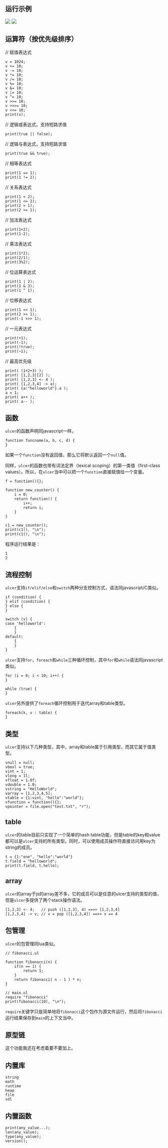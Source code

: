 ## 运行示例

![](vim-syntax/picture.jpg)
![](example/hellosdl/run.jpg)

## 运算符（按优先级排序）

// 赋值表达式
```
v = 1024;
v += 10;
v -= 10;
v *= 10;
v /= 10;
v %= 10;
v &= 10;
v |= 10;
v ^= 10;
v >>= 10;
v >>>= 10;
v <<= 10;
print(v);
```

// 逻辑或表达式，支持短路求值
```
print(true || false); 
```

// 逻辑与表达式，支持短路求值
```
print(true && true);  
```

// 相等表达式
```
print(1 == 1);
print(1 != 2);
```

// 关系表达式
```
print(1 < 2);
print(1 <= 2);
print(2 > 1);
print(2 >= 1);
```

// 加法表达式
```
print(1+2);
print(1-2);
```

// 乘法表达式
```
print(1*2);
print(2/1);
print(3%2);
```

// 位运算表达式
```
print(1 | 2);
print(1 & 3);
print(1 ^ 1);
```

// 位移表达式
```
print(1 << 1);
print(2 >> 1);
print(-1 >>> 1);
```

// 一元表达式
```
print(+1);
print(-1);
print(!true);
print(~1);
```

// 最高优先级
```
print( (1+2+3) );
print( [1,2,3][2] );
print( [1,2,3] <- 4 );
print( [1,2,3,4] -> a);
print( {a:"helloworld"}.a );
a = 1;
print( a++ );
print( a-- );
```

## 函数

`ulcer`的函数声明同javascript一样。

```
function funcname(a, b, c, d) {
}
```

如果一个`function`没有返回值，那么它将默认返回一个`null`值。

同样，`ulcer`的函数也带有词法定界（lexical scoping）的第一类值（first-class values）。所以，在`ulcer`当中可以把一个`function`直接赋值给一个变量。

```
f = function(){};
```

```
function new_counter() {
    i = 0;
    return function() {
        i++;
        return i;
    }
}

c1 = new_counter();
print(c1(), "\n");
print(c1(), "\n");
```

程序运行结果是：

```
1
2
```

## 流程控制

`ulcer`支持`if/elif/else`和`switch`两种分支控制方式，语法同javascript/C类似。

```
if (condition) {
} elif (condition) {
} else {
}
```
```
switch (v) {
case 'helloworld':
    {
    }
default:
    {
    }
}
```

`ulcer`支持`for`，`foreach`和`while`三种循环控制，其中`for`和`while`语法同javascript类似。

```
for (i = 0; i < 10; i++) {
}
```

```
while (true) {
}
```

`ulcer`另外提供了`foreach`循环控制用于迭代array和table类型。

```
foreach(k, v : table) {
}
```

## 类型

`ulcer`支持以下几种类型，其中，array和table属于引用类型，而其它属于值类型。

```
vnull = null;
vbool = true;
vint = 1;
vlong = 1l;
vfloat = 1.0f;
vdouble = 1.0;
vstring = "HelloWorld";
varray = [1,2,3,4,5];
vtable = {1:vint, "hello":"world"};
vfunction = function(){};
vpointer = file.open("test.txt", "r");
```

## table

`ulcer`的table目前只实现了一个简单的hash table功能，但是table的key和value都可以是`ulcer`支持的所有类型。同时，可以使用成员操作符直接访问用key为string的成员。

```
t = {1:"one", "hello":"world"}
t.field = "helloworld";
print(t.field, t.hello);
```

## array

`ulcer`的array于js的array差不多，它的成员可以是任意的ulcer支持的类型的值，但是`ulcer`多提供了两个stack操作语法。

```
[1,2,3] <- 4;   // push ([1,2,3], 4) ==>> [1,2,3,4]
[1,2,3,4] -> v; // v = pop ([1,2,3,4]) ==>> v == 4
```

## 包管理

`ulcer`的包管理同lua类似。

```
// fibonacci.ul

function fibonacci(n) {
    if(n == 1) {
        return 1;
    }
    return fibonacci( n - 1 ) * n;
}
```

```
// main.ul
require "fibonacci"
print(fibonacci(10), "\n");
```

`require`关键字只是简单地将`fibonacci`这个包作为源文件运行，然后将`fibonacci`运行结果保存到`main`的上下文当中。

## 原型链

这个功能我还在考虑着要不要加上。

## 内置库

```
string
math
runtime
heap
file
sdl
```

## 内置函数

```
print(any_value...);
len(any_value);
type(any_value);
version();
```
